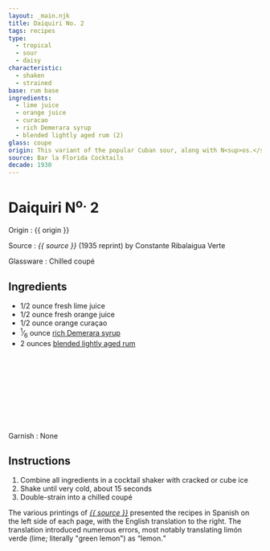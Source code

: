 ```yaml
---
layout: _main.njk
title: Daiquiri No. 2
tags: recipes
type:
  - tropical
  - sour
  - daisy
characteristic:
  - shaken
  - strained
base: rum base
ingredients:
  - lime juice
  - orange juice
  - curacao
  - rich Demerara syrup
  - blended lightly aged rum (2)
glass: coupe
origin: This variant of the popular Cuban sour, along with N<sup>os.</sup> 1, 3, 4, and 5, was codified by barman Constante Ribalaigua at Havana's Floridita Bar.
source: Bar la Florida Cocktails
decade: 1930
---
```

<!-- markdownlint-disable MD025 -->
# Daiquiri N<sup>o.</sup> 2
<!-- markdownlint-disable MD025 -->

Origin
  : {{ origin }}

Source
  : <cite>{{ source }}</cite> (1935 reprint) by Constante Ribalaigua Verte

Glassware
  : Chilled coupé

## Ingredients

* 1/2 ounce fresh lime juice
* 1/2 ounce fresh orange juice
* 1/2 ounce orange curaçao
* <span class="frac"><sup>1</sup>&frasl;<sub>6</sub></span> ounce [rich Demerara syrup](/mixes/2-1-simple-syrup)
* 2 ounces [blended lightly aged rum](/rums/04-rum-blended-lightly-aged/)<icon-l space="1em" class="bigger" label="(2)"><span class="with-icon"><svg class="icon"><use href="/assets/images/icons/circle-2.svg#circle-2"></use></svg></span></icon-l>

Garnish
  : None

## Instructions

1. Combine all ingredients in a cocktail shaker with cracked or cube ice
2. Shake until very cold, about 15 seconds
3. Double-strain into a chilled coupé

<tiki-callout type="note">

The various printings of <cite><a href="https://euvs-vintage-cocktail-books.cld.bz/1935-Bar-la-Florida-Cocktails" target="_blank" rel="external noopener">{{ source }}</a></cite> presented the recipes in Spanish on the left side of each page, with the English translation to the right. The translation introduced numerous errors, most notably translating <span lang="es">limón verde</span> (lime; literally "green lemon") as <q>lemon.</q>

</tiki-callout>
